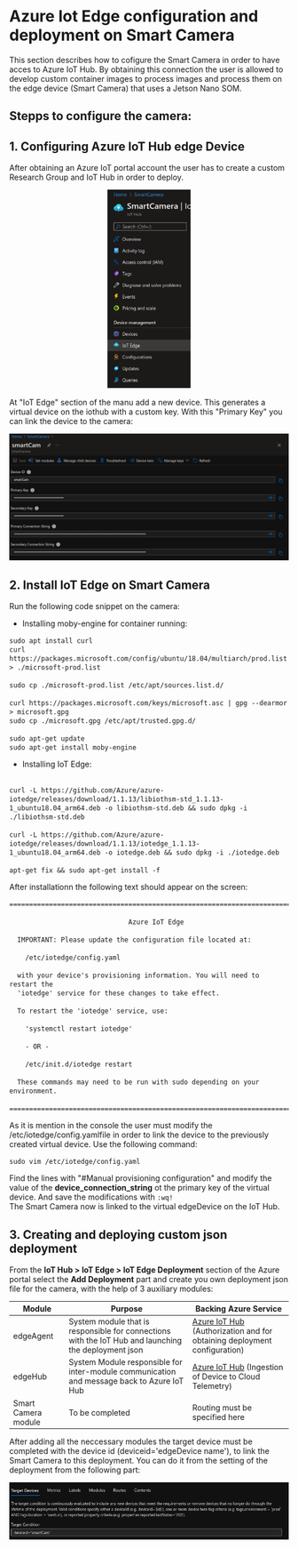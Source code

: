 # Azure Iot Edge configuration and deployment on Smart Camera
This section describes how to cofigure the Smart Camera in order to have acces to Azure IoT Hub. By obtaining this connection the user is allowed to develop custom container images to process images and process them on the edge device (Smart Camera) that uses a Jetson Nano SOM. 

## Stepps to configure the camera: 

## 1. Configuring Azure IoT Hub edge Device
After obtaining an Azure IoT portal account the user has to create a custom Research Group and IoT Hub in order to deploy. 
<p align="center">
<img width="150" src="../../doc/img/iothub.png" /></br>
</p>

At "IoT Edge" section of the manu add a new device. This generates a virtual device on the iothub with a custom key. With this "Primary Key" you can link the device to the camera:
<p align="center">
<img width="550" src="../../doc/img/link_key.png" /></br></p>


## 2. Install IoT Edge on <b>Smart Camera</b>
Run the following code snippet on the camera:
* Installing moby-engine for container running: 
```console
sudo apt install curl 
curl https://packages.microsoft.com/config/ubuntu/18.04/multiarch/prod.list > ./microsoft-prod.list

sudo cp ./microsoft-prod.list /etc/apt/sources.list.d/

curl https://packages.microsoft.com/keys/microsoft.asc | gpg --dearmor > microsoft.gpg
sudo cp ./microsoft.gpg /etc/apt/trusted.gpg.d/

sudo apt-get update
sudo apt-get install moby-engine
```
* Installing IoT Edge:
```console

curl -L https://github.com/Azure/azure-iotedge/releases/download/1.1.13/libiothsm-std_1.1.13-1_ubuntu18.04_arm64.deb -o libiothsm-std.deb && sudo dpkg -i ./libiothsm-std.deb

curl -L https://github.com/Azure/azure-iotedge/releases/download/1.1.13/iotedge_1.1.13-1_ubuntu18.04_arm64.deb -o iotedge.deb && sudo dpkg -i ./iotedge.deb

apt-get fix && sudo apt-get install -f
```
After installationn the following text should appear on the screen:
```console
===============================================================================

                              Azure IoT Edge

  IMPORTANT: Please update the configuration file located at:

    /etc/iotedge/config.yaml

  with your device's provisioning information. You will need to restart the
  'iotedge' service for these changes to take effect.

  To restart the 'iotedge' service, use:

    'systemctl restart iotedge'

    - OR -

    /etc/init.d/iotedge restart

  These commands may need to be run with sudo depending on your environment.

===============================================================================
```

As it is mention in the console the user must modify the /etc/iotedge/config.yamlfile in order to link the device to the previously created virtual device. Use the following command:

```console
sudo vim /etc/iotedge/config.yaml
```
 Find the lines with "#Manual provisioning configuration" and modify the value of the <b>device_connection_string</b> ot the primary key of the virtual device. And save the modifications with ```:wq!``` </br>
 The Smart Camera now is linked to the virtual edgeDevice on the IoT Hub.

 ## 3. Creating and deploying custom json deployment
From the <b>IoT Hub > IoT Edge > IoT Edge Deployment</b> section of the Azure portal select the <b>Add Deployment</b> part and create you own deployment json file for the camera, with the help of 3 auxiliary modules:

| Module                    | Purpose                                                                                                                         | Backing Azure Service                                                    |
|---------------------------|---------------------------------------------------------------------------------------------------------------------------------|--------------------------------------------------------------------------|
| edgeAgent                 | System module that is responsible for connections with the IoT Hub and launching the deployment json                              | [Azure IoT Hub](https://docs.microsoft.com/en-us/azure/iot-hub/?WT.mc_id=julyot-iva-pdecarlo) (Authorization and for obtaining deployment configuration) |
| edgeHub                   | System Module responsible for inter-module communication and message back to Azure IoT Hub                                       | [Azure IoT Hub](https://docs.microsoft.com/en-us/azure/iot-hub/?WT.mc_id=julyot-iva-pdecarlo) (Ingestion of Device to Cloud Telemetry)                   |
| Smart Camera module       | To be completed               | Routing must be specified here                                                                     |

After adding all the neccessary modules the target device must be completed with the device id (deviceid='edgeDevice name'), to link the Smart Camera to this deployment. You can do it from the setting of the deployment from the following part:

<p align="center">
<img width="750" src="../../doc/img/deviceID.png" /></br></p>